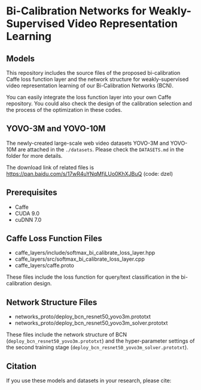 # Bi-Calibration Networks for Weakly-Supervised Video Representation Learning

## Models
This repository includes the source files of the proposed bi-calibration Caffe loss function layer and the network structure for weakly-supervised video representation learning of our Bi-Calibration Networks (BCN).

You can easily integrate the loss function layer into your own Caffe repository. 
You could also check the design of the calibration selection and the process of the optimization in these codes.

## YOVO-3M and YOVO-10M
The newly-created large-scale web video datasets YOVO-3M and YOVO-10M are attached in the `./datasets`. Please check the `DATASETS.md` in the folder for more details.

The download link of related files is https://pan.baidu.com/s/17wR4uYNqMfjLUo0KhXJBuQ (code: dzel) 

## Prerequisites

- Caffe 
- CUDA 9.0
- cuDNN 7.0


## Caffe Loss Function Files
- caffe_layers/include/softmax_bi_calibrate_loss_layer.hpp
- caffe_layers/src/softmax_bi_calibrate_loss_layer.cpp
- caffe_layers/caffe.proto

These files include the loss function for query/text classification in the bi-calibration design.


## Network Structure Files
- networks_proto/deploy_bcn_resnet50_yovo3m.prototxt
- networks_proto/deploy_bcn_resnet50_yovo3m_solver.prototxt

These files include the network structure of BCN (`deploy_bcn_resnet50_yovo3m.prototxt`) and the hyper-parameter settings of the second training stage (`deploy_bcn_resnet50_yovo3m_solver.prototxt`).

## Citation

If you use these models and datasets in your research, please cite:
